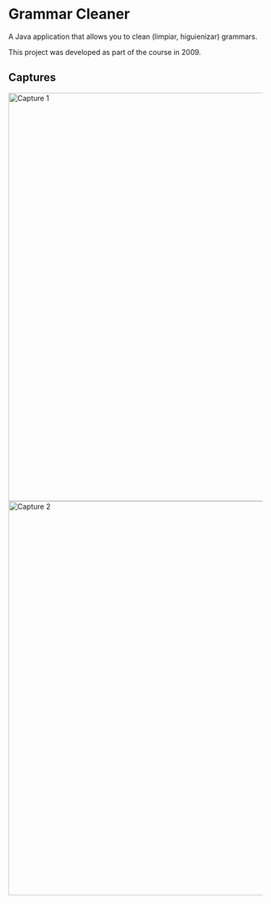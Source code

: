# Grammar Cleaner

A Java application that allows you to clean (limpiar, higuienizar) grammars.

This project was developed as part of the course in 2009.

## Captures

<img width="808" alt="Capture 1" src="https://cloud.githubusercontent.com/assets/1444991/22410565/4438ad8c-e670-11e6-9165-a07f31e61aa1.png">
<img width="780" alt="Capture 2" src="https://cloud.githubusercontent.com/assets/1444991/22410566/443afb8c-e670-11e6-8270-e7a7d9c5278b.png">
